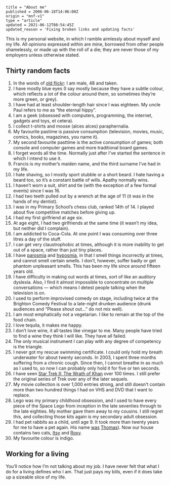 ```
title = "About me"
published = 2006-06-18T14:06:00Z
origin = "mnf-v1"
type = "article"
updated = 2021-06-12T08:54:45Z
updated_reason = 'Fixing broken links and updating facts'
```

This is my personal website, in which I ramble aimlessly about myself and my
life. All opinions expressed within are mine, borrowed from other people
shamelessly, or made up with the roll of a die; they are never those of my
employers unless otherwise stated.


## Thirty random facts

1.  In the words of [old flickr][of]: I am male, 48 and taken.
2.  I have mostly blue eyes (I say mostly because they have a subtle colour,
    which reflects a lot of the colour around them, so sometimes they’re more
    green, or grey).
3.  I have had at least shoulder-length hair since I was eighteen. My uncle
    Paul refers to me as “the eternal hippy”.
4.  I am a geek (obsessed with computers, programming, the internet, gadgets
    and toys, et cetera).
5.  I collect t-shirts and moose (alces alces) paraphernalia.
6.  My favourite pastime is passive consumption (television, movies, music,
    comics, books, magazines, you name it).
7.  My second favourite pasttime is the active consumption of games; both
    console and computer games and more traditional board games.
8.  I forget words all the time. Normally just after I’ve started the sentence
    in which I intend to use it.
9.  Francis is my mother’s maiden name, and the third surname I’ve had in my
    life.
10. I hate shaving, so I mostly sport stubble or a short beard. I hate having
    a beard too, so it’s a constant battle of wills. Apathy normally wins.
11. I haven’t worn a suit, shirt and tie (with the exception of a few formal
    events) since I was 16.
12. I had two teeth pulled out by a wrench at the age of 11 (it was in the
    hands of my dentist).
13. I was in my Primary School’s chess club, ranked 14th of 14. I played about
    five competitive matches before giving up.
14. I had my first girlfriend at age six.
15. At age eight, I had two girlfriends at the same time (it wasn’t my idea,
    but neither did I complain).
16. I am addicted to Coca-Cola. At one point I was consuming over three litres
    a day of the stuff.
17. I can get very claustrophobic at times, although it is more inability to
    get out of a space, rather than just tiny places.
18. I have [parosmia][po] and [hyposmia][ho], in that I smell things
    incorrectly at times, and cannot smell certain smells. I don’t, however,
    suffer badly or get phantom unpleasant smells. This has been my life
    since around fifteen years old.
19. I have difficulty in making out words at times, sort of like an auditory
    dyslexia. Also, I find it almost impossible to concentrate on multiple
    conversations — which means I detest people talking when the television is
    on.
20. I used to perform improvised comedy on stage, including twice at the
    Brighton Comedy Festival to a late-night drunken audience (drunk audiences
    and “Please shout out…” do not mix well).
21. I am most emphatically not a vegetarian. I like to remain at the top of
    the food chain.
22. I love tequila, it makes me happy.
23. I don’t love wine, it all tastes like vinegar to me. Many people have
    tried to find a wine they think I will like. They have all failed.
24. The only musical instrument I can play with any degree of competency is
    the triangle.
25. I never got my rescue swimming certificate. I could only hold my breath
    underwater for about twenty seconds. In 2003, I spent three months
    suffering from a chronic cough. Since then, I cannot breathe in as much as
    I used to, so now I can probably only hold it for five or ten seconds.
26. I have seen [Star Trek II: The Wrath of
    Khan](http://www.imdb.com/title/tt0084726/) over 100 times. I still prefer
    the original series of Trek over any of the later sequels.
27. My movie collection is over 1,000 entries strong, and still doesn’t
    contain more than two hundred things I had on VHS and DVD that I want to
    replace.
28. Lego was my primary childhood obsession, and I used to have every piece of
    the Space Lego from inception in the late seventies through to the late
    eighties. My mother gave them away to my cousins. I still regret this, and
    collecting those kits again is my secondary adult obsession.
29. I had pet rabbits as a child, until age 9. It took more than twenty years
    for me to have a pet again. His name [was][w] [Thomas][tom]). Now our
    house contains two cats, [Itsy][itsy] and [Roxy][roxy].
30. My favourite colour is indigo.


## Working for a living

You’ll notice how I’m not talking about my job. I have never felt that what I
do for a living defines who I am. That just pays my bills, even if it does
take up a sizeable slice of my life.


[of]: https://web.archive.org/web/2006123100000/http://www.flickr.com/people/mn_francis/
[po]: https://en.wikipedia.org/wiki/Parosmia
[ho]: https://en.wikipedia.org/wiki/Hyposmia
[w]: /2018/05/26/one-last-headboop
[tom]: https://flickr.com/photos/mn_francis/sets/610185/
[itsy]: /tags/itsy/
[roxy]: /tags/roxy/
